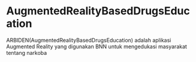 # AugmentedRealityBasedDrugsEducation
ARBIDEN(AugmentedRealityBasedDrugsEducation) adalah aplikasi Augmented Reality yang digunakan BNN untuk mengedukasi masyarakat tentang narkoba
